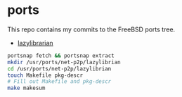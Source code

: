 # ports

This repo contains my commits to the FreeBSD ports tree.

* [lazylibrarian](https://lazylibrarian.gitlab.io/)

```bash
portsnap fetch && portsnap extract
mkdir /usr/ports/net-p2p/lazylibrian
cd /usr/ports/net-p2p/lazylibrian
touch Makefile pkg-descr
# Fill out Makefile and pkg-descr
make makesum
```

